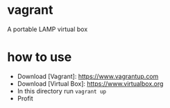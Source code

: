 # vagrant
A portable LAMP virtual box

# how to use
- Download [Vagrant]: https://www.vagrantup.com
- Download [Virtual Box]: https://www.virtualbox.org
- In this directory run `vagrant up`
- Profit
